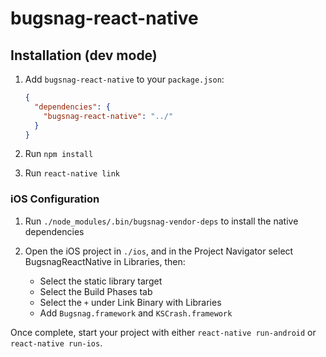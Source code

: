 # bugsnag-react-native

## Installation (dev mode)

1. Add `bugsnag-react-native` to your `package.json`:

   ```json
   {
     "dependencies": {
       "bugsnag-react-native": "../"
     }
   }
   ```

2. Run `npm install`

3. Run `react-native link`

### iOS Configuration

1. Run `./node_modules/.bin/bugsnag-vendor-deps` to install the native
   dependencies

2. Open the iOS project in `./ios`, and in the Project Navigator select
   BugsnagReactNative in Libraries, then:
   * Select the static library target
   * Select the Build Phases tab
   * Select the `+` under Link Binary with Libraries
   * Add `Bugsnag.framework` and `KSCrash.framework`

Once complete, start your project with either `react-native run-android` or
`react-native run-ios`.
